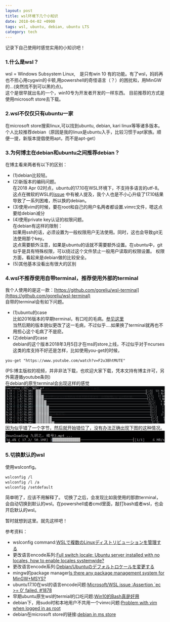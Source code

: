 ```yaml
---
layout: post
title: wsl环境下几个小知识
date: 2018-04-02 +0900
tags: wsl, ubuntu, debian, ubuntu LTS
category: tech
---
```


记录下自己使用时感觉实用的小知识吧！

### 1.什么是wsl？

wsl = Windows Subsystem Linux,　是只有win 10 有的功能。有了wsl，妈妈再也不担心用cygwin的卡顿,用powershell的奇怪语言（？）的困扰和，用MinGW的...(突然找不到可以黑的点)。
<br>这个是很早就出名的一个，win10专为开发者开发的一样东西。
目前推荐的方式是使用microsoft store去下载。

### 2.wsl不仅仅只有ubuntu一家

在microsoft store搜索linux,可以找到ubuntu, debian, kari linux等等诸多版本。个人比较推荐debian（原因是我的linux是ubuntu入手，比较习惯于apt家族。顺便一提，新版本提倡使用apt，而不是apt-get）

### 3.为何博主在debian和ubuntu之间推荐debian？

在博主看来两者有以下的区别：<br>
+ (1)debian比较轻。<br>
+ (2)新版本的编码问题。<br>
  在2018 Apr 02时点，ubuntu的17.10在WSL环境下，不支持多语言的utf-8。
  这点在微软的WSL的[issue](https://github.com/Microsoft/WSL/issues/1878)
  中有被人提及，我个人也是不小心升级了17.10结果导致了一系列困难，所以换的debian。<br>
+ (3)使用vim的时候，要在root和自己的用户名两者都设置.vimrc文件，嗯这点要给debian减分<br>
+ (4)使用private key认证的权限问题。<br>
  在debian有这样的限制：<br>
  如果用ssh的话，必须设置为一般权限用户无法使用。同时，这也会导致git无法使用那个key。<br>
  这点需要额外注意，如果是ubuntu的话就不需要额外设置。在ubuntu中，git似乎是具有特殊权限，可以绕过这个文件禁止一般用户读取的权限设置。
  权限方面，看起来是debian做的比较安全。<br>
+ (5)其他基本没看出有很大的区别<br>

### 4.wsl不推荐使用自带terminal，推荐使用外部的terminal

我个人使用的是这一款：[https://github.com/goreliu/wsl-terminal](https://github.com/goreliu/wsl-terminal)
<br>
自带的terminal会有如下问题。
<br>
+ (1)ubuntu的case<br>
比如2016版本的早期terminal，有口吃的毛病。[参见这里](https://www.isthnew.com/archives/win10-bash.html)<br>
当然后期的版本貌似更改了这一毛病，不过似乎....如果换了terminal就再也不用担心这个毛病了不是麽。
+ (2)debian的case<br>
debian的这个版本2018年3月5日才在ms的store上线，不过似乎对于ncurses这类的库支持不好还是怎样，比如使用you-get的时候，
```
you-get "https://www.youtube.com/watch?v=F2u3BhtMUTE"
```
(PS:博主版权的视频，并非非法下载，也欢迎大家下载，凭本文持有博主许可，另外需遵循youtube条则)<br>
在debian的原生terminal会出现这样的感觉
![debian-wrong](/assets/stills/blog/20180402-wsl-tips/1522640663357.jpg)
因为似乎错了一个字节，然后就开始错位了，没有办法正确出现下图的这种情况。
![wsl-correct](/assets/stills/blog/20180402-wsl-tips/1522640828060.jpg)

### 5.切换默认的wsl

使用wslconfig。
```
wslconfig /l
wslconfig /l /a
wslconfig /setdefault
```
简单明了，应该不用解释了。
切换了之后，会发现比如我使用的那款terminal，会自动切换到默认的wsl。在powershell或者cmd里面，敲打bash或者wsl，也会开启默认的wsl。


暂时就想到这里。就先这样吧！

参考资料：
- wslconfig command:[WSLで複数のLinuxディストリビューションを管理する](https://linuxfan.info/wslconfig)
- 更改语言encode系列:[Full switch locale: Ubuntu server installed with no locales, how to enable locales systemwide?](https://askubuntu.com/questions/298971/full-switch-locale-ubuntu-server-installed-with-no-locales-how-to-enable-local)
- 更改语言encode系列:[Debian/Ubuntuのデフォルトロケールを変更する](https://qiita.com/tailak/items/77b90a4df07e4f6a1fc2)
- mingw的package manager[Is there any package management system for MinGW+MSYS?](https://stackoverflow.com/questions/30046903/is-there-any-package-management-system-for-mingwmsys)
- ubuntu17.10在wsl的语言encode问题:[Microsoft/WSL issue :Assertion `ec >= 0' failed. #1878](https://github.com/Microsoft/WSL/issues/1878)
- 早期ubuntu原生wsl的termial的口吃问题:[Win10的Bash真是好用](https://www.isthnew.com/archives/win10-bash.html)
- debian下，用sudo时和本地用户不共用一个vimrc问题:[Problem with vim when logged in as root](https://unix.stackexchange.com/questions/34069/problem-with-vim-when-logged-in-as-root)
- debian在microsoft store的链接:[debian in ms store](https://www.microsoft.com/store/productId/9MSVKQC78PK6)
